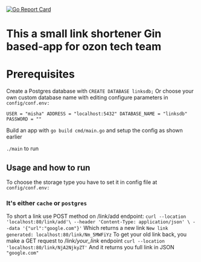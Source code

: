 [![Go Report Card](https://goreportcard.com/badge/github.com/golang-standards/project-layout?style=flat-square)](https://goreportcard.com/report/github.com/mishaRomanov/test-ozon)
# This a small link shortener Gin based-app for ozon tech team 
# Prerequisites
Create a Postgres database with 
``CREATE DATABASE linksdb;``
Or choose your own custom database name with editing configure parameters in ``config/conf.env:``

``USER = "misha"
ADDRESS = "localhost:5432"
DATABASE_NAME = "linksdb"
PASSWORD = ""``

Build an app with `go build cmd/main.go` and setup the config as shown earlier 

`./main` to run 

## Usage and how to run
To choose the storage type you have to set it in config file at 
``config/conf.env:`` 
### It's either `cache` or `postgres`
 To short a link use POST method on /link/add endpoint:
``curl --location 'localhost:80/link/add'\
--header 'Content-Type: application/json' \
--data '{"url":"google.com"}'``
Which returns a new link 
``New link generated: localhost:80/link/Nm_5MWFiYz``
To get your old link back, you make a GET request to /link/*your_link* endpoint 
``curl --location 'localhost:80/link/NjA2NjkyZT'``
And it returns you full link in JSON
``"google.com"``